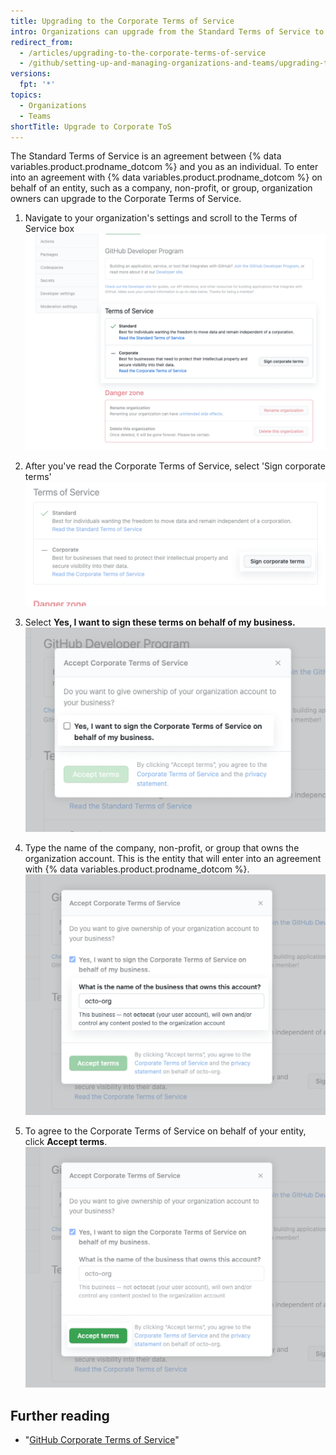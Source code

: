 ```yaml
---
title: Upgrading to the Corporate Terms of Service
intro: Organizations can upgrade from the Standard Terms of Service to the Corporate Terms of Service.
redirect_from:
  - /articles/upgrading-to-the-corporate-terms-of-service
  - /github/setting-up-and-managing-organizations-and-teams/upgrading-to-the-corporate-terms-of-service
versions:
  fpt: '*'
topics:
  - Organizations
  - Teams
shortTitle: Upgrade to Corporate ToS
---
```


The Standard Terms of Service is an agreement between {% data variables.product.prodname_dotcom %} and you as an individual. To enter into an agreement with {% data variables.product.prodname_dotcom %} on behalf of an entity, such as a company, non-profit, or group, organization owners can upgrade to the Corporate Terms of Service.

1. Navigate to your organization's settings and scroll to the Terms of Service box ![scroll to the Terms of Service](/assets/images/help/organizations/account-settings-tos.png)

2. After you've read the Corporate Terms of Service, select 'Sign corporate terms' ![select 'Sign corporate terms'](/assets/images/help/organizations/button-sign-corporate-tos.png)

3. Select **Yes, I want to sign these terms on behalf of my business.**
  ![Check box to sign on behalf of your business](/assets/images/help/organizations/sign-on-behalf-business.png)
4. Type the name of the company, non-profit, or group that owns the organization account. This is the entity that will enter into an agreement with {% data variables.product.prodname_dotcom %}.
  ![Business name field](/assets/images/help/organizations/business-name-field.png)
5. To agree to the Corporate Terms of Service on behalf of your entity, click **Accept terms**.
  ![Accept terms button](/assets/images/help/organizations/accept-terms-button.png)

## Further reading
- "[GitHub Corporate Terms of Service](/articles/github-corporate-terms-of-service/)"
